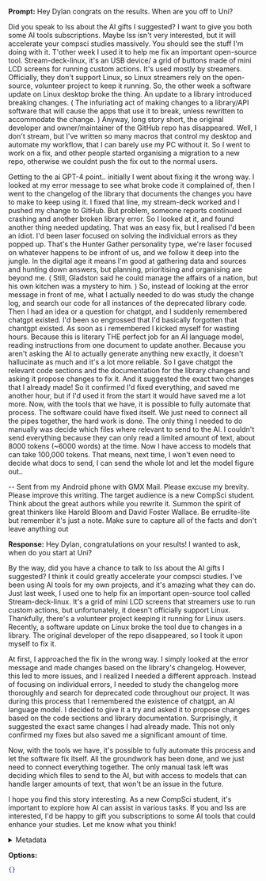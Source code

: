 **Prompt:**
Hey Dylan congrats on the results. When are you off to Uni?

Did you speak to Iss about the AI gifts I suggested? I want to give you both some AI tools subscriptions. Maybe Iss isn't very interested, but it will accelerate your compsci studies massively. You should see the stuff I'm doing with it. T'other week I used it to help me fix an important open-source tool.  Stream-deck-linux, it's an USB device/ a grid of buttons made of mini LCD screens for running custom actions. It's used mostly by streamers. Officially, they don't support Linux, so Linux streamers rely on the open-source, volunteer project to keep it running. So, the other week a software update on Linux desktop broke the thing. An update to a library introduced breaking changes. ( The infuriating act of making changes to a library/API software that will cause the apps that use it to break, unless rewritten to accommodate the change. ) Anyway, long story short, the original developer and owner/maintainer of the GitHub repo has disappeared. Well, I don't stream, but I've written so many macros that control my desktop and automate my workflow, that I can barely use my PC without it. So I went to work on a fix, and other people started organising a migration to a new repo, otherwise we couldnt push the fix out to the normal users. 

Getting to the ai GPT-4 point.. initially I went about fixing it the wrong way. I looked at my error message to see what broke code it complained of, then I went to the changelog of the library that documents the changes you have to make to keep using it. I fixed that line, my stream-deck worked and I pushed my change to GitHub. But problem, someone reports continued crashing and another broken library error. So I looked at it, and found another thing needed updating. That was an easy fix, but I realised I'd been an idiot. I'd been laser focused on solving the individual errors as they popped up. That's the Hunter Gather personality type, we're laser focused on whatever happens to be infront of us, and we follow it deep into the jungle. In the digital age it means I'm good at gathering data and sources and hunting down answers, but planning, prioritising and organising are beyond me. ( Still, Gladston said he could manage the affairs of a nation, but his own kitchen was a mystery to him. ) So, instead of looking at the error message in front of me, what I actually needed to do was study the change log, and search our code for all instances of the deprecated   library code. Then I had an idea or a question for chatgpt, and I suddenly remembered chatgpt existed. I'd been so engrossed that I'd basically forgotten that chantgpt existed. As soon as i remembered I kicked myself for wasting hours. Because this is literary THE perfect job for an AI language model, reading instructions from one document to update another. Because you aren't asking the AI to actually generate anything new exactly, it doesn't hallucinate as much and it's a lot more reliable. So I gave chatgpt the relevant code sections and the documentation for the library changes and asking it propose changes to fix it. And it suggested the exact two changes that I already made! So it confirmed I'd fixed everything, and saved me another hour, but if I'd used it from the start it would have saved me a lot more. Now, with the tools that we have, it is possible to fully automate that process. The software could have fixed itself. We just need to connect all the pipes together, the hard work is done. The only thing I needed to do manually was decide which files where relevant to send to the AI. I couldn't send everything because they can only read a limited amount of text, about 8000 tokens (~6000 words) at the time. Now I have access to models that can take 100,000 tokens. That means, next time, I won't even need to decide what docs to send, I can send the whole lot and let the model figure out.. 


--
Sent from my Android phone with GMX Mail. Please excuse my brevity.
 Please improve this writing. The target audience is a new CompSci student.  Think about the great authors while you rewrite it. Summon the spirit of great thinkers like Harold Bloom and David Foster Wallace. Be errudite-lite but remember it's just a note. Make sure to capture all of the facts and don't leave anything out

**Response:**
Hey Dylan, congratulations on your results! I wanted to ask, when do you start at Uni?

By the way, did you have a chance to talk to Iss about the AI gifts I suggested? I think it could greatly accelerate your compsci studies. I've been using AI tools for my own projects, and it's amazing what they can do. Just last week, I used one to help fix an important open-source tool called Stream-deck-linux. It's a grid of mini LCD screens that streamers use to run custom actions, but unfortunately, it doesn't officially support Linux. Thankfully, there's a volunteer project keeping it running for Linux users. Recently, a software update on Linux broke the tool due to changes in a library. The original developer of the repo disappeared, so I took it upon myself to fix it. 

At first, I approached the fix in the wrong way. I simply looked at the error message and made changes based on the library's changelog. However, this led to more issues, and I realized I needed a different approach. Instead of focusing on individual errors, I needed to study the changelog more thoroughly and search for deprecated code throughout our project. It was during this process that I remembered the existence of chatgpt, an AI language model. I decided to give it a try and asked it to propose changes based on the code sections and library documentation. Surprisingly, it suggested the exact same changes I had already made. This not only confirmed my fixes but also saved me a significant amount of time. 

Now, with the tools we have, it's possible to fully automate this process and let the software fix itself. All the groundwork has been done, and we just need to connect everything together. The only manual task left was deciding which files to send to the AI, but with access to models that can handle larger amounts of text, that won't be an issue in the future.

I hope you find this story interesting. As a new CompSci student, it's important to explore how AI can assist in various tasks. If you and Iss are interested, I'd be happy to gift you subscriptions to some AI tools that could enhance your studies. Let me know what you think!

<details><summary>Metadata</summary>

- Duration: 17423 ms
- Datetime: 2023-09-01T15:27:44.793821
- Model: gpt-3.5-turbo-0613

</details>

**Options:**
```json
{}
```

